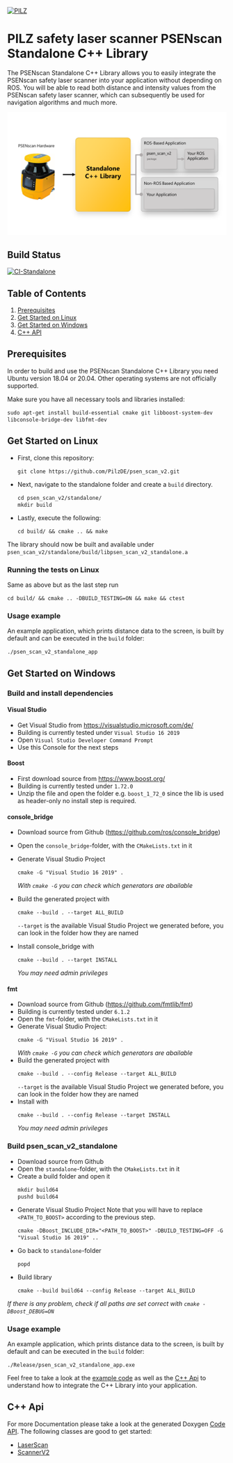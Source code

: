 [![PILZ](../img/pilz-logo.png)](https://www.pilz.com)

# PILZ safety laser scanner PSENscan Standalone C++ Library

The PSENscan Standalone C++ Library allows you to easily integrate the PSENscan safety laser scanner into your application without depending on ROS. You will be able to read both distance and intensity values from the PSENscan safety laser scanner, which can subsequently be used for navigation algorithms and much more.

<p align="center">
<img src="../img/cpp-standalone-graphic-detailed.png" width="800px" alt="PSENscan C++ Standalone Library use cases." title="PSENscan C++ Standalone Library use cases.">
</p>

## Build Status
[![CI-Standalone](https://github.com/PilzDE/psen_scan_v2/workflows/CI-Standalone/badge.svg?event=push)](https://github.com/PilzDE/psen_scan_v2/actions?query=event%3Apush+workflow%3ACI-Standalone+branch%3Amain)

## Table of Contents

1. [Prerequisites](#prerequisites)
2. [Get Started on Linux](#get-started-on-linux)
3. [Get Started on Windows](#get-started-on-windows)
4. [C++ API](#c++-api)

## Prerequisites
In order to build and use the PSENscan Standalone C++ Library you need Ubuntu version 18.04 or 20.04. Other operating systems are not officially supported.

Make sure you have all necessary tools and libraries installed:
```
sudo apt-get install build-essential cmake git libboost-system-dev libconsole-bridge-dev libfmt-dev
```

## Get Started on Linux

- First, clone this repository:
  ```
  git clone https://github.com/PilzDE/psen_scan_v2.git
  ```

- Next, navigate to the standalone folder and create a `build` directory.
  ```
  cd psen_scan_v2/standalone/
  mkdir build
  ```

- Lastly, execute the following:
  ```
  cd build/ && cmake .. && make
  ```

The library should now be built and available under `psen_scan_v2/standalone/build/libpsen_scan_v2_standalone.a`

### Running the tests on Linux
Same as above but as the last step run
```
cd build/ && cmake .. -DBUILD_TESTING=ON && make && ctest
```

### Usage example
An example application, which prints distance data to the screen, is built by default and can be executed in the `build` folder:
```
./psen_scan_v2_standalone_app
```

## Get Started on Windows
### Build and install dependencies
#### Visual Studio
- Get Visual Studio from https://visualstudio.microsoft.com/de/
- Building is currently tested under `Visual Studio 16 2019`
- Open `Visual Studio Developer Command Prompt`
- Use this Console for the next steps

#### Boost
- First download source from https://www.boost.org/
- Building is currently tested under `1.72.0`
- Unzip the file and open the folder e.g. `boost_1_72_0` since the lib is used as header-only no install step is required.

#### console_bridge
- Download source from Github (https://github.com/ros/console_bridge)
- Open the `console_bridge`-folder, with the `CMakeLists.txt` in it
- Generate Visual Studio Project
  ```
  cmake -G "Visual Studio 16 2019" .
  ```
  _With `cmake -G` you can check which generators are abailable_

- Build the generated project with 
  ```
  cmake --build . --target ALL_BUILD
  ```
  `--target` is the available Visual Studio Project we generated before, you can look in the folder how they are named

- Install console_bridge with 
  ```
  cmake --build . --target INSTALL
  ```
  _You may need admin privileges_

#### fmt
- Download source from Github (https://github.com/fmtlib/fmt)
- Building is currently tested under `6.1.2`
- Open the `fmt`-folder, with the `CMakeLists.txt` in it
- Generate Visual Studio Project: 
   ```
   cmake -G "Visual Studio 16 2019" .
   ```
   _With `cmake -G` you can check which generators are abailable_
- Build the generated project with 
  ```
  cmake --build . --config Release --target ALL_BUILD
  ```
  `--target` is the available Visual Studio Project we generated before, you can look in the folder how they are named
- Install with 
  ```
  cmake --build . --config Release --target INSTALL
  ```
  _You may need admin privileges_

### Build psen_scan_v2_standalone
- Download source from Github
- Open the `standalone`-folder, with the `CMakeLists.txt` in it
- Create a build folder and open it 
  ```
  mkdir build64
  pushd build64
  ```
- Generate Visual Studio Project 
  Note that you will have to replace `<PATH_TO_BOOST>` according to the previous step.
  ```
  cmake -DBoost_INCLUDE_DIR="<PATH_TO_BOOST>" -DBUILD_TESTING=OFF -G "Visual Studio 16 2019" ..
  ```
- Go back to `standalone`-folder 
  ```
  popd
  ```
- Build library 
  ```
  cmake --build build64 --config Release --target ALL_BUILD
  ```

_If there is any problem, check if all paths are set correct with `cmake -DBoost_DEBUG=ON`_

### Usage example
An example application, which prints distance data to the screen, is built by default and can be executed in the `build` folder:
```
./Release/psen_scan_v2_standalone_app.exe
```

Feel free to take a look at the [example code](https://github.com/PilzDE/psen_scan_v2/blob/main/standalone/main.cpp) as well as the [C++ Api](#c++-api) to understand how to integrate the C++ Library into your application.


## C++ Api
For more Documentation please take a look at the generated Doxygen [Code API][]. The following classes are good to get started:
 - [LaserScan][]
 - [ScannerV2][]



[Code API]: http://docs.ros.org/en/noetic/api/psen_scan_v2/html/
[LaserScan]: http://docs.ros.org/en/noetic/api/psen_scan_v2/html/classpsen__scan__v2__standalone_1_1LaserScan.html
[ScannerV2]: http://docs.ros.org/en/noetic/api/psen_scan_v2/html/classpsen__scan__v2__standalone_1_1ScannerV2.html
